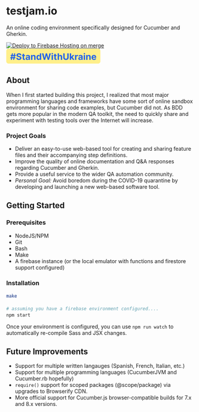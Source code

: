 # testjam.io
An online coding environment specifically designed for Cucumber and Gherkin.

[![Deploy to Firebase Hosting on merge](https://github.com/stevenmhunt/testjam-io/actions/workflows/firebase-hosting-merge.yml/badge.svg)](https://github.com/stevenmhunt/testjam-io/actions/workflows/firebase-hosting-merge.yml)
[![Stand With Ukraine](https://raw.githubusercontent.com/vshymanskyy/StandWithUkraine/main/badges/StandWithUkraine.svg)](https://stand-with-ukraine.pp.ua)


## About

When I first started building this project, I realized that most major programming languages and frameworks have some sort of online sandbox environment for sharing code examples, but Cucumber did not. As BDD gets more popular in the modern QA toolkit, the need to quickly share and experiment with testing tools over the Internet will increase.

### Project Goals
- Deliver an easy-to-use web-based tool for creating and sharing feature files and their accompanying step definitions.
- Improve the quality of online documentation and Q&A responses regarding Cucumber and Gherkin.
- Provide a useful service to the wider QA automation community.
- *Personal Goal:* Avoid boredom during the COVID-19 quarantine by developing and launching a new web-based software tool.

## Getting Started

### Prerequisites
- NodeJS/NPM
- Git
- Bash
- Make
- A firebase instance (or the local emulator with functions and firestore support configured)

### Installation
```bash
make

# assuming you have a firebase environment configured....
npm start
```

Once your environment is configured, you can use `npm run watch` to automatically re-compile Sass and JSX changes.

## Future Improvements
- Support for multiple written langauges (Spanish, French, Italian, etc.)
- Support for multiple programming languages (CucumberJVM and Cucumber.rb hopefully)
- `require()` support for scoped packages (@scope/package) via upgrades to Browserify CDN.
- More official support for Cucumber.js browser-compatible builds for 7.x and 8.x versions.